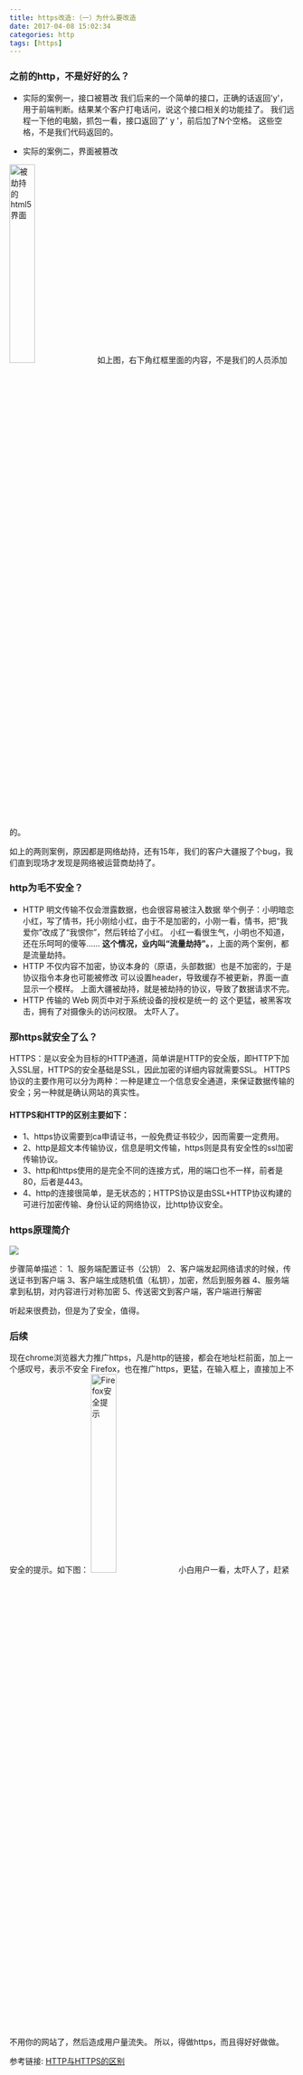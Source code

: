 ```yaml
---
title: https改造:（一）为什么要改造
date: 2017-04-08 15:02:34
categories: http
tags: [https]
---
```


### 之前的http，不是好好的么？
* 实际的案例一，接口被篡改
 我们后来的一个简单的接口，正确的话返回'y'，用于前端判断。结果某个客户打电话问，说这个接口相关的功能挂了。
 我们远程一下他的电脑，抓包一看，接口返回了'          y          '，前后加了N个空格。
 这些空格，不是我们代码返回的。

* 实际的案例二，界面被篡改
<img src="https://loulanyijian.github.io/images/https2.png" alt="被劫持的html5界面" style="width:30%">
如上图，右下角红框里面的内容，不是我们的人员添加的。

如上的两则案例，原因都是网络劫持，还有15年，我们的客户大疆报了个bug，我们直到现场才发现是网络被运营商劫持了。


### http为毛不安全？

<!-- more -->

* HTTP 明文传输不仅会泄露数据，也会很容易被注入数据
	举个例子：小明暗恋小红，写了情书，托小刚给小红，由于不是加密的，小刚一看，情书，把“我爱你”改成了“我恨你”，然后转给了小红。
	小红一看很生气，小明也不知道，还在乐呵呵的傻等……
	**这个情况，业内叫“流量劫持”。**，上面的两个案例，都是流量劫持。
* HTTP 不仅内容不加密，协议本身的（原语，头部数据）也是不加密的，于是协议指令本身也可能被修改
	可以设置header，导致缓存不被更新，界面一直显示一个模样。
	上面大疆被劫持，就是被劫持的协议，导致了数据请求不完。
* HTTP 传输的 Web 网页中对于系统设备的授权是统一的
	这个更猛，被黑客攻击，拥有了对摄像头的访问权限。
	太吓人了。

### 那https就安全了么？
HTTPS：是以安全为目标的HTTP通道，简单讲是HTTP的安全版，即HTTP下加入SSL层，HTTPS的安全基础是SSL，因此加密的详细内容就需要SSL。
HTTPS协议的主要作用可以分为两种：一种是建立一个信息安全通道，来保证数据传输的安全；另一种就是确认网站的真实性。

#### HTTPS和HTTP的区别主要如下：
* 1、https协议需要到ca申请证书，一般免费证书较少，因而需要一定费用。
* 2、http是超文本传输协议，信息是明文传输，https则是具有安全性的ssl加密传输协议。
* 3、http和https使用的是完全不同的连接方式，用的端口也不一样，前者是80，后者是443。
* 4、http的连接很简单，是无状态的；HTTPS协议是由SSL+HTTP协议构建的可进行加密传输、身份认证的网络协议，比http协议安全。

### https原理简介
![](http://www.mahaixiang.cn/uploads/allimg/1507/1-150H120343I41.jpg)

步骤简单描述：
1、服务端配置证书（公钥）
2、客户端发起网络请求的时候，传送证书到客户端
3、客户端生成随机值（私钥），加密，然后到服务器
4、服务端拿到私钥，对内容进行对称加密
5、传送密文到客户端，客户端进行解密

听起来很费劲，但是为了安全，值得。

### 后续
现在chrome浏览器大力推广https，凡是http的链接，都会在地址栏前面，加上一个感叹号，表示不安全
Firefox，也在推广https，更猛，在输入框上，直接加上不安全的提示。如下图：
<img src="https://loulanyijian.github.io/images/https3.png" alt="Firefox安全提示" style="width:30%">
小白用户一看，太吓人了，赶紧不用你的网站了，然后造成用户量流失。
所以，得做https，而且得好好做做。


参考链接:
[HTTP与HTTPS的区别](http://www.mahaixiang.cn/internet/1233.html)



